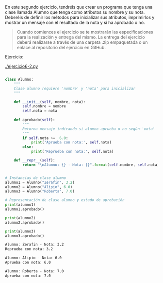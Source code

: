 En este segundo ejercicio, tendréis que crear un programa que tenga una clase
llamada Alumno que tenga como atributos su nombre y su nota. Deberéis de definir
los métodos para inicializar sus atributos, imprimirlos y mostrar un mensaje con
el resultado de la nota y si ha aprobado o no.

> Cuando comiences el ejercicio se te mostrarán las especificaciones para la
> realización y entrega del mismo.
> La entrega del ejercicio deberá realizarse a través de una carpeta .zip
> empaquetada o un enlace al repositorio del ejercicio en GitHub.

Ejercicio:

[./ejercicio6-2.py](./ejercicio6-2.py)

```py

class Alumno:
    """
    Clase alumno requiere 'nombre' y 'nota' para inicializar
    """

    def __init__(self, nombre, nota):
        self.nombre = nombre
        self.nota = nota
    
    def aprobado(self):
        """
        Retorna mensaje indicando si alumno aprueba o no según 'nota'
        """
        if self.nota >=  6.0:
            print('Aprueba con nota:', self.nota)
        else:
            print('Reprueba con nota:', self.nota)

    def __repr__(self):
        return "\nAlumno: {} - Nota: {}".format(self.nombre, self.nota)


# Instancias de clase alumno
alumno1 = Alumno("Zerafin", 3.2)
alumno2 = Alumno("Alipio", 6.0)
alumno3 = Alumno("Roberta", 7.0)

# Representación de clase alumno y estado de aprobación
print(alumno1)
alumno1.aprobado()

print(alumno2)
alumno2.aprobado()

print(alumno3)
alumno3.aprobado()
```

```txt
Alumno: Zerafin - Nota: 3.2
Reprueba con nota: 3.2

Alumno: Alipio - Nota: 6.0
Aprueba con nota: 6.0

Alumno: Roberta - Nota: 7.0
Aprueba con nota: 7.0
```
